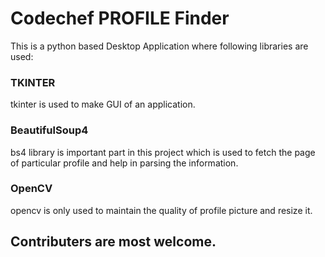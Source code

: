 # Codechef PROFILE Finder

This is a python based Desktop Application where following libraries are used:

### TKINTER
tkinter is used to make GUI of an application.

### BeautifulSoup4
bs4 library is important part in this project which is used to fetch the page of particular profile and help in parsing the information.

### OpenCV
opencv is only used to maintain the quality of profile picture and resize it.


## Contributers are most welcome.
